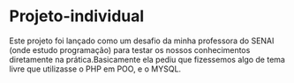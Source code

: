 # Projeto-individual
Este projeto foi lançado como um desafio da minha professora do SENAI (onde estudo programação) para testar os nossos conhecimentos diretamente na prática.Basicamente ela pediu que fizessemos algo de tema livre que utilizasse o PHP em POO, e o MYSQL.
